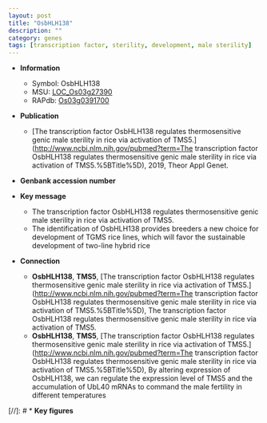 ```yaml
---
layout: post
title: "OsbHLH138"
description: ""
category: genes
tags: [transcription factor, sterility, development, male sterility]
---
```


* **Information**  
    + Symbol: OsbHLH138  
    + MSU: [LOC_Os03g27390](http://rice.uga.edu/cgi-bin/ORF_infopage.cgi?orf=LOC_Os03g27390)  
    + RAPdb: [Os03g0391700](http://rapdb.dna.affrc.go.jp/viewer/gbrowse_details/irgsp1?name=Os03g0391700)  

* **Publication**  
    + [The transcription factor OsbHLH138 regulates thermosensitive genic male sterility in rice via activation of TMS5.](http://www.ncbi.nlm.nih.gov/pubmed?term=The transcription factor OsbHLH138 regulates thermosensitive genic male sterility in rice via activation of TMS5.%5BTitle%5D), 2019, Theor Appl Genet.

* **Genbank accession number**  

* **Key message**  
    + The transcription factor OsbHLH138 regulates thermosensitive genic male sterility in rice via activation of TMS5.
    + The identification of OsbHLH138 provides breeders a new choice for development of TGMS rice lines, which will favor the sustainable development of two-line hybrid rice

* **Connection**  
    + __OsbHLH138__, __TMS5__, [The transcription factor OsbHLH138 regulates thermosensitive genic male sterility in rice via activation of TMS5.](http://www.ncbi.nlm.nih.gov/pubmed?term=The transcription factor OsbHLH138 regulates thermosensitive genic male sterility in rice via activation of TMS5.%5BTitle%5D), The transcription factor OsbHLH138 regulates thermosensitive genic male sterility in rice via activation of TMS5.
    + __OsbHLH138__, __TMS5__, [The transcription factor OsbHLH138 regulates thermosensitive genic male sterility in rice via activation of TMS5.](http://www.ncbi.nlm.nih.gov/pubmed?term=The transcription factor OsbHLH138 regulates thermosensitive genic male sterility in rice via activation of TMS5.%5BTitle%5D),  By altering expression of OsbHLH138, we can regulate the expression level of TMS5 and the accumulation of UbL40 mRNAs to command the male fertility in different temperatures

[//]: # * **Key figures**  


